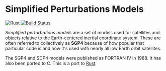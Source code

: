 Simplified Perturbations Models
===============================

![Rust](https://img.shields.io/badge/language-Rust-orange.svg)
[![Build Status](https://travis-ci.org/natronics/rust-sgp4.svg?branch=master)](https://travis-ci.org/natronics/rust-sgp4)


_Simplified perturbations models_ are a set of models used for satellites and objects relative to the Earth-centered inertial coordinate system. These are often referred to collectively as **SGP4** because of how popular that particular code is and how it's used with nearly all low Earth orbit satellites.

The SGP4 and SDP4 models were published as FORTRAN IV in 1988. It has also been ported to C. This is a port to [Rust][rustlang].


[rustlang]: https://www.rust-lang.org/
